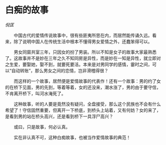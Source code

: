 # 白痴的故事

*倪匡*

　　中国古代的爱情传说故事中，很有些匪夷所思在内，而居然能传诵久远。看来，除了说明中国人在传统生活中根本不懂得男女爱情之外，还蠢笨得可以。

　　男女同窗共室三年，只因女的扮了男装。所以不知是女子的故事大家最熟悉了。这故事并不是妙在三年之久不知同房是异性，而是妙在一知是异性，就立即对之生爱，要娶她，娶不到，就要死要活。本来是对男同学的感情，霎时之间，可以“自动转账”，那么男女之间的恋情，岂非滑稽得很？

　　而这样的一个故事，居然便是爱情故事的代表作！还有一个故事：男的约了女的在桥下见面，男的先到，等着等着，女的还没来，潮水涨了，男的由于要守信，不肯离开桥下，叫河水淹死了。

　　这种故事，听的人要是竟然没有疑问，全盘接受，那么这个民族也不会有什么希望了！守信固然重要，但离开一下桥底，到桥头上站着，又有何妨？女的来了，是看到男的站在桥头高兴，还是看到桥下一具浮尸高兴？

　　或曰，只是故事，何必认真。

　　实在非认真不可，这种白痴故事，也被当作爱情故事的典范！